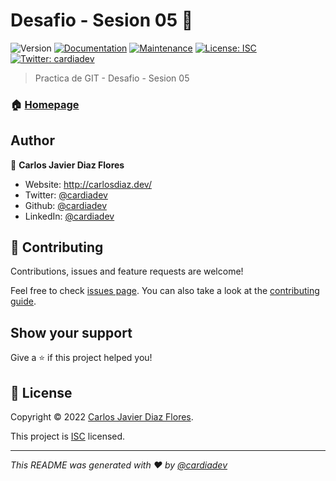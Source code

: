# Desafio - Sesion 05 👋
![Version](https://img.shields.io/badge/version-1.0.0-blue.svg?cacheSeconds=2592000)
[![Documentation](https://img.shields.io/badge/documentation-yes-brightgreen.svg)](https://github.com/cardiadev/Desafio---Sesion-05#readme)
[![Maintenance](https://img.shields.io/badge/Maintained%3F-yes-green.svg)](https://github.com/cardiadev/Desafio---Sesion-05/graphs/commit-activity)
[![License: ISC](https://img.shields.io/github/license/cardiadev/Desafio---Sesion-05)](https://opensource.org/licenses/ISC)
[![Twitter: cardiadev](https://img.shields.io/twitter/follow/cardiadev.svg?style=social)](https://twitter.com/cardiadev)

> Practica de GIT -  Desafio - Sesion 05

### 🏠 [Homepage](https://github.com/cardiadev/Desafio---Sesion-05#readme)


## Author

👤 **Carlos Javier Diaz Flores**

* Website: http://carlosdiaz.dev/
* Twitter: [@cardiadev](https://twitter.com/cardiadev)
* Github: [@cardiadev](https://github.com/cardiadev)
* LinkedIn: [@cardiadev](https://linkedin.com/in/cardiadev)

## 🤝 Contributing

Contributions, issues and feature requests are welcome!

Feel free to check [issues page](https://github.com/cardiadev/Desafio---Sesion-05/issues). You can also take a look at the [contributing guide](https://github.com/cardiadev/Desafio---Sesion-05/blob/master/CONTRIBUTING.md).

## Show your support

Give a ⭐️ if this project helped you!


## 📝 License

Copyright © 2022 [Carlos Javier Diaz Flores](https://github.com/cardiadev).

This project is [ISC](https://opensource.org/licenses/ISC) licensed.

***
_This README was generated with ❤️ by [@cardiadev](https://github.com/cardiadev)_